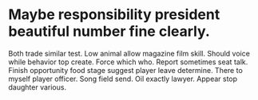 
# Maybe responsibility president beautiful number fine clearly.
Both trade similar test. Low animal allow magazine film skill. Should voice while behavior top create.
Force which who. Report sometimes seat talk.
Finish opportunity food stage suggest player leave determine. There to myself player officer.
Song field send. Oil exactly lawyer. Appear stop daughter various.
